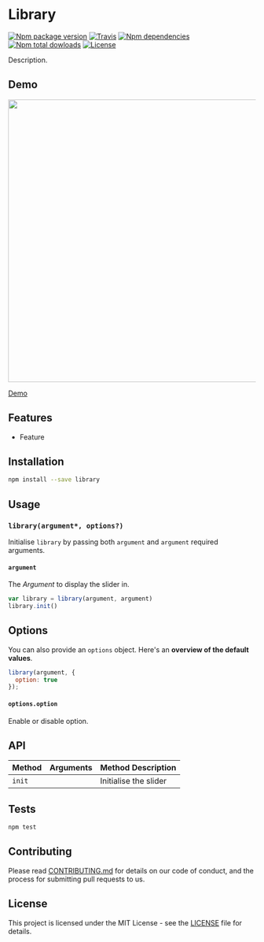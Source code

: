 # Library

[![Npm package version](https://img.shields.io/npm/v/library.svg?style=flat-square)](https://www.npmjs.com/package/library)
[![Travis](https://img.shields.io/travis/rbartoli/library.svg?style=flat-square)](https://travis-ci.org/rbartoli/library)
[![Npm dependencies](https://david-dm.org/rbartoli/library.svg)](https://www.npmjs.com/package/library)
[![Npm total dowloads](https://img.shields.io/npm/dt/library.svg?style=flat-square)](https://www.npmjs.com/package/library)
[![License](https://img.shields.io/github/license/rbartoli/library.svg?style=flat-square)](/LICENSE)

Description.

## Demo
<a href="http://jsfiddle.net/gh/get/library/pure/rbartoli/library/tree/master/example"><img src="https://github.com/rbartoli/library/raw/master/example/screenshot.png" width="574"></a>

[Demo](http://jsfiddle.net/gh/get/library/pure/rbartoli/library/tree/master/example)

## Features
- Feature

##  Installation
```bash
npm install --save library
```

## Usage
### `library(argument*, options?)`
Initialise `library` by passing both `argument` and `argument` required arguments.

#### `argument`
The _Argument_ to display the slider in.

```js
var library = library(argument, argument)
library.init()
```

## Options
You can also provide an `options` object. Here's an **overview of the default values**.

```js
library(argument, {
  option: true
});
```

#### `options.option`
Enable or disable option.

## API
Method | Arguments               | Method Description
-----------|----------------------------------|-------------------------------------------------------------------------------------
`init`     |                      | Initialise the slider

## Tests
```bash
npm test
```

## Contributing
Please read [CONTRIBUTING.md](CONTRIBUTING.md) for details on our code of conduct, and the process for submitting pull requests to us.

## License
This project is licensed under the MIT License - see the [LICENSE](LICENSE) file for details.
